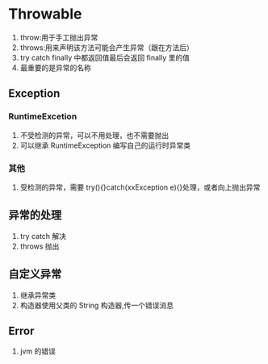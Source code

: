 # Throwable

1. throw:用于手工抛出异常
2. throws:用来声明该方法可能会产生异常（跟在方法后）
3. try catch finally 中都返回值最后会返回 finally 里的值
4. 最重要的是异常的名称

## Exception

### RuntimeExcetion

1. 不受检测的异常，可以不用处理，也不需要抛出
2. 可以继承 RuntimeException 编写自己的运行时异常类

### 其他

1. 受检测的异常，需要 try(){}catch(xxException e){}处理，或者向上抛出异常

## 异常的处理

1. try catch 解决
2. throws 抛出

## 自定义异常

1. 继承异常类
2. 构造器使用父类的 String 构造器,传一个错误消息

## Error

1. jvm 的错误
